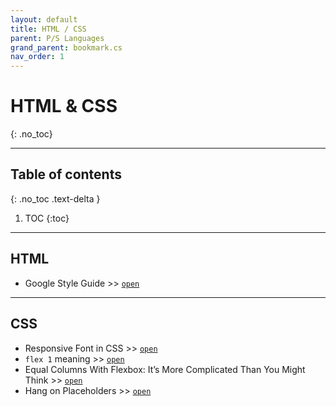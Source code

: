 ```yaml
---
layout: default
title: HTML / CSS
parent: P/S Languages
grand_parent: bookmark.cs
nav_order: 1
---
```


# HTML & CSS
{: .no_toc}

---

## Table of contents
{: .no_toc .text-delta }

1. TOC
{:toc}

---

## HTML

- Google Style Guide >> [`open`](https://google.github.io/styleguide/htmlcssguide.html#ID_and_Class_Naming)

---

## CSS

- Responsive Font in CSS >> [`open`](https://stackoverflow.com/questions/15649244/responsive-font-size-in-css)
- `flex 1` meaning >> [`open`](https://stackoverflow.com/questions/37386244/what-does-flex-1-mean)
- Equal Columns With Flexbox: It’s More Complicated Than You Might Think >> [`open`](https://css-tricks.com/equal-columns-with-flexbox-its-more-complicated-than-you-might-think/)
- Hang on Placeholders >> [`open`](https://css-tricks.com/hang-on-placeholders/)


